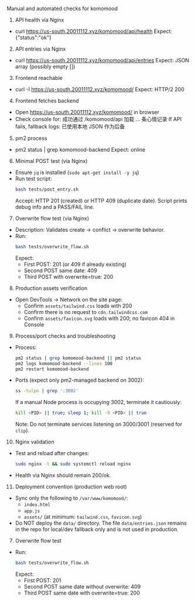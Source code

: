 Manual and automated checks for komomood

1) API health via Nginx
- curl https://us-south.20011112.xyz/komomood/api/health
  Expect: {"status":"ok"}

2) API entries via Nginx
- curl https://us-south.20011112.xyz/komomood/api/entries
  Expect: JSON array (possibly empty [])

3) Frontend reachable
- curl -I https://us-south.20011112.xyz/komomood/
  Expect: HTTP/2 200

4) Frontend fetches backend
- Open https://us-south.20011112.xyz/komomood/ in browser
- Check console for: 成功通过 /komomood/api 加载 ... 条心情记录
  If API fails, fallback logs: 已使用本地 JSON 作为后备

5) pm2 process
- pm2 status | grep komomood-backend
  Expect: online

6) Minimal POST test (via Nginx)
- Ensure `jq` is installed (`sudo apt-get install -y jq`)
- Run test script:
  ```bash
  bash tests/post_entry.sh
  ```
  Accept: HTTP 201 (created) or HTTP 409 (duplicate date). Script prints debug info and a PASS/FAIL line.

7) Overwrite flow test (via Nginx)
- Description: Validates create → conflict → overwrite behavior.
- Run:
  ```bash
  bash tests/overwrite_flow.sh
  ```
  Expect:
  - First POST: 201 (or 409 if already existing)
  - Second POST same date: 409
  - Third POST with overwrite=true: 200

8) Production assets verification
- Open DevTools → Network on the site page:
  - Confirm `assets/tailwind.css` loads with 200
  - Confirm there is no request to `cdn.tailwindcss.com`
  - Confirm `assets/favicon.svg` loads with 200; no favicon 404 in Console

9) Process/port checks and troubleshooting
- Process:
  ```bash
  pm2 status | grep komomood-backend || pm2 status
  pm2 logs komomood-backend --lines 100
  pm2 restart komomood-backend
  ```
- Ports (expect only pm2-managed backend on 3002):
  ```bash
  ss -tulpn | grep ':3002'
  ```
  If a manual Node process is occupying 3002, terminate it cautiously:
  ```bash
  kill <PID> || true; sleep 1; kill -9 <PID> || true
  ```
  Note: Do not terminate services listening on 3000/3001 (reserved for `clip`).

10) Nginx validation
- Test and reload after changes:
  ```bash
  sudo nginx -t && sudo systemctl reload nginx
  ```
- Health via Nginx should remain 200/ok.

11) Deployment convention (production web root)
- Sync only the following to `/var/www/komomood/`:
  - `index.html`
  - `app.js`
  - `assets/` (at minimum: `tailwind.css`, `favicon.svg`)
- Do NOT deploy the `data/` directory. The file `data/entries.json` remains in the repo for local/dev fallback only and is not used in production.

7) Overwrite flow test
- Run:
  ```bash
  bash tests/overwrite_flow.sh
  ```
  Expect:
  - First POST: 201
  - Second POST same date without overwrite: 409
  - Third POST same date with overwrite=true: 200
